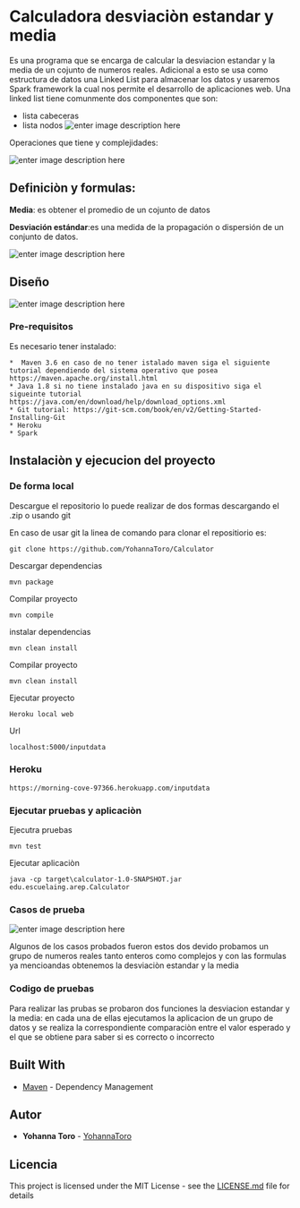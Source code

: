 ﻿
# Calculadora desviaciòn estandar y media
Es una programa que se encarga de calcular la desviacion estandar y la media de un cojunto de numeros reales. 
Adicional a esto se usa como estructura de datos una Linked List para almacenar los datos y usaremos Spark framework la cual nos permite el desarrollo de aplicaciones web.
Una linked list tiene comunmente dos componentes que son:
* lista cabeceras
* lista nodos
![enter image description here](https://lh3.googleusercontent.com/KYit6g8u3yn18HBMOmpCNcBz4W1vuxpyL2zaARLeQ1oP8P3FvjGrVLJVEvLOVTLrqeljY-brWks)

Operaciones que tiene y complejidades:


![enter image description here](https://lh3.googleusercontent.com/9t2Nvez_WibFOXO53eRPDKCTmNs3SLhDPSK2X0dkxYp7s97azAw0FRbxfL2u0asK6IEORLU78G8)
## Definiciòn y formulas:
**Media**: es obtener el promedio de un cojunto de datos 

**Desviación estándar**:es una medida de la propagación o dispersión de un conjunto de datos.


![enter image description here](https://lh3.googleusercontent.com/xtXwfC4G6t-pe8tMi8WYozD8LtUlxoioX8Zl32d4VI-Ji_BzXTMHa-kxaCp7v5mYTabVuo-FWLE)


## Diseño

![enter image description here](https://lh3.googleusercontent.com/npRotIXFjAJ66LYLfo7dbI9ncrqkrkhLNXWF9rJBXj-U0049TJ-5jHxgF9mU_XHtvsGWNr9wLyc)
### Pre-requisitos

Es necesario tener instalado:


```
*  Maven 3.6 en caso de no tener istalado maven siga el siguiente tutorial dependiendo del sistema operativo que posea https://maven.apache.org/install.html
* Java 1.8 si no tiene instalado java en su dispositivo siga el sigueinte tutorial https://java.com/en/download/help/download_options.xml
* Git tutorial: https://git-scm.com/book/en/v2/Getting-Started-Installing-Git
* Heroku 
* Spark 
```

## Instalaciòn y ejecucion del proyecto

### De forma local
Descargue el repositorio lo puede realizar de dos formas descargando el .zip o usando git 

En caso de usar git la linea de comando para clonar el repositiorio es:

```
git clone https://github.com/YohannaToro/Calculator
```

Descargar dependencias

```
mvn package
```
Compilar proyecto

```
mvn compile
```
instalar dependencias

```
mvn clean install
```
Compilar proyecto

```
mvn clean install
```
Ejecutar proyecto
```
Heroku local web
```
Url
```
localhost:5000/inputdata
```
### Heroku
```
https://morning-cove-97366.herokuapp.com/inputdata
```
### Ejecutar pruebas y aplicaciòn

Ejecutra pruebas
```
mvn test
```
Ejecutar aplicaciòn

```
java -cp target\calculator-1.0-SNAPSHOT.jar edu.escuelaing.arep.Calculator
```



### Casos de prueba

![enter image description here](https://lh3.googleusercontent.com/YgF6pFc5Fg6PORbBR6IfjoPx42GVKv9XPC35nauSoUTDsT75vJ8fKWnmZofsIYjvGXKvRorOZVI)


Algunos de los casos probados fueron estos dos devido probamos un grupo de numeros reales tanto enteros como complejos y con las formulas ya mencioandas obtenemos la desviaciòn estandar y la media


### Codigo de pruebas

Para realizar las prubas se probaron dos funciones la desviacion estandar y la media:
en cada una de ellas ejecutamos la aplicacion de un grupo de datos y se realiza la correspondiente comparaciòn entre el valor esperado y el que se obtiene para saber si es correcto o incorrecto


## Built With
* [Maven](https://maven.apache.org/) - Dependency Management


## Autor

* **Yohanna Toro**  - [YohannaToro](https://github.com/YohannaToro)


## Licencia

This project is licensed under the MIT License - see the [LICENSE.md](LICENSE.md) file for details


